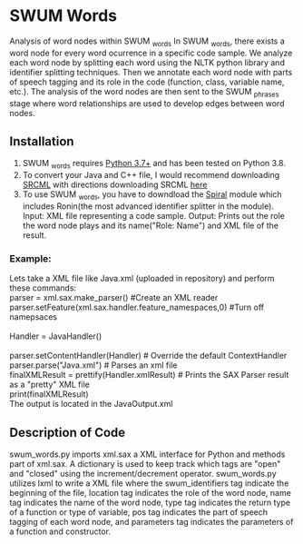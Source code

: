# SWUM Words
Analysis of word nodes within SWUM <sub>words</sub>
In SWUM <sub>words</sub>, there exists a word node for every word ocurrence in a specific code sample. We analyze each word node by splitting each word using the NLTK python library and identifier splitting techniques. Then we annotate each word node with parts of speech tagging and its role in the code (function, class, variable name, etc.). The analysis of the word nodes are then sent to the SWUM <sub>phrases</sub> stage where word relationships are used to develop edges between word nodes.
## Installation
1. SWUM <sub>words</sub> requires [Python 3.7+](https://www.python.org) and has been tested on Python 3.8.
2. To convert your Java and C++ file, I would recommend downloading [SRCML](https://www.srcml.org) with directions downloading SRCML [here](https://www.srcml.org/#download)
3. To use SWUM <sub>words</sub>, you have to downdload the [Spiral](https://github.com/casics/spiral) module which includes Ronin(the most advanced identifier splitter in the module). 
Input: XML file representing a code sample. 
Output: Prints out the role the word node plays and its name("Role: Name") and XML file of the result.
### Example: 
Lets take a XML file like Java.xml (uploaded in repository) and perform these commands:
    </br> parser = xml.sax.make_parser() #Create an XML reader
    </br> parser.setFeature(xml.sax.handler.feature_namespaces,0) #Turn off namepsaces  
    </br> Handler = JavaHandler()   
    </br> parser.setContentHandler(Handler) # Override the default ContextHandler
    </br> parser.parse("Java.xml")  # Parses an xml file
    </br> finalXMLResult = prettify(Handler.xmlResult) # Prints the SAX Parser result as a "pretty" XML file
    </br> print(finalXMLResult)
    </br> The output is located in the JavaOutput.xml
## Description of Code
swum_words.py imports xml.sax a XML interface for Python and methods part of xml.sax. A dictionary is used to keep track which tags are "open" and "closed" using the increment/decrement operator. swum_words.py utilizes lxml to write a XML file where the swum_identifiers tag indicate the beginning of the file, location tag indicates the role of the word node, name tag indicates the name of the word node, type tag indicates the return type of a function or type of variable, pos tag indicates the part of speech tagging of each word node, and parameters tag indicates the parameters of a function and constructor.
